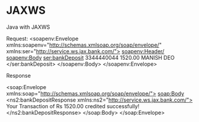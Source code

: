 JAXWS
=====

Java with JAXWS

Request:
<soapenv:Envelope xmlns:soapenv="http://schemas.xmlsoap.org/soap/envelope/" xmlns:ser="http://service.ws.jax.bank.com/">
   <soapenv:Header/>
   <soapenv:Body>
      <ser:bankDeposit>
         <!--Optional:-->
         <account>3344440044</account>
         <!--Optional:-->
         <amount>1520.00</amount>
         <!--Optional:-->
         <name>MANISH DEO</name>
      </ser:bankDeposit>
   </soapenv:Body>
</soapenv:Envelope>



Response

<soap:Envelope xmlns:soap="http://schemas.xmlsoap.org/soap/envelope/">
   <soap:Body>
      <ns2:bankDepositResponse xmlns:ns2="http://service.ws.jax.bank.com/">
         <transaction>Your Transaction of Rs 1520.00 credited successfully!</transaction>
      </ns2:bankDepositResponse>
   </soap:Body>
</soap:Envelope>


